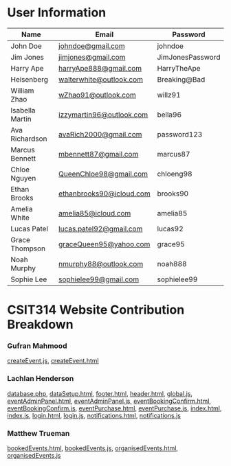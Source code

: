 # User Information
| Name              | Email                          | Password         |
|-------------------|--------------------------------|------------------|
| John Doe          | johndoe@gmail.com              | johndoe          |
| Jim Jones         | jimjones@gmail.com             | JimJonesPassword |
| Harry Ape         | harryApe888@gmail.com          | HarryTheApe      |
| Heisenberg        | walterwhite@outlook.com        | Breaking@Bad     |
| William Zhao      | wZhao91@outlook.com            | willz91          |
| Isabella Martin   | izzymartin96@outlook.com       | bella96          |
| Ava Richardson    | avaRich2000@gmail.com          | password123      |
| Marcus Bennett    | mbennett87@gmail.com           | marcus87         |
| Chloe Nguyen      | QueenChloe98@gmail.com         | chloeng98        |
| Ethan Brooks      | ethanbrooks90@icloud.com       | brooks90         |
| Amelia White      | amelia85@icloud.com            | amelia85         |
| Lucas Patel       | lucas.patel92@gmail.com        | lucas92          |
| Grace Thompson    | graceQueen95@yahoo.com         | grace95          |
| Noah Murphy       | nmurphy88@outlook.com          | noah888          |
| Sophie Lee        | sophielee99@gmail.com          | sophielee99      |

# CSIT314 Website Contribution Breakdown
### Gufran Mahmood
[createEvent.js](https://github.com/SlushyRH/CSIT314-Project/blob/main/assets/js/createEvent.js),
[createEvent.html](https://github.com/SlushyRH/CSIT314-Project/blob/main/createEvent.html)

### Lachlan Henderson
[database.php](https://github.com/SlushyRH/CSIT314-Project/blob/main/api/database.php),
[dataSetup.html](https://github.com/SlushyRH/CSIT314-Project/blob/main/setup/dataSetup.html),
[footer.html](https://github.com/SlushyRH/CSIT314-Project/blob/main/assets/components/footer.html),
[header.html](https://github.com/SlushyRH/CSIT314-Project/blob/main/assets/components/header.html),
[global.js](https://github.com/SlushyRH/CSIT314-Project/blob/main/assets/js/global.js),
[eventAdminPanel.html](https://github.com/SlushyRH/CSIT314-Project/blob/main/eventAdminPanel.html),
[eventAdminPanel.js](https://github.com/SlushyRH/CSIT314-Project/blob/main/assets/js/eventAdminPanel.js),
[eventBookingConfirm.html](https://github.com/SlushyRH/CSIT314-Project/blob/main/eventBookingConfirm.html),
[eventBookingConfirm.js](https://github.com/SlushyRH/CSIT314-Project/blob/main/assets/js/eventBookingConfirm.js),
[eventPurchase.html](https://github.com/SlushyRH/CSIT314-Project/blob/main/eventPurchase.html),
[eventPurchase.js](https://github.com/SlushyRH/CSIT314-Project/blob/main/assets/js/eventPurchase.js),
[index.html](https://github.com/SlushyRH/CSIT314-Project/blob/main/index.html),
[index.js](https://github.com/SlushyRH/CSIT314-Project/blob/main/assets/js/index.js),
[login.html](https://github.com/SlushyRH/CSIT314-Project/blob/main/login.html),
[login.js](https://github.com/SlushyRH/CSIT314-Project/blob/main/assets/js/login.js),
[notifications.html](https://github.com/SlushyRH/CSIT314-Project/blob/main/notifications.html),
[notifications.js](https://github.com/SlushyRH/CSIT314-Project/blob/main/assets/js/notifications.js)

### Matthew Trueman
[bookedEvents.html](https://github.com/SlushyRH/CSIT314-Project/blob/main/bookedEvents.html),
[bookedEvents.js](https://github.com/SlushyRH/CSIT314-Project/blob/main/assets/js/bookedEvents.js),
[organisedEvents.html](https://github.com/SlushyRH/CSIT314-Project/blob/main/organisedEvents.html),
[organisedEvents.js](https://github.com/SlushyRH/CSIT314-Project/blob/main/assets/js/organisedEvents.js)
